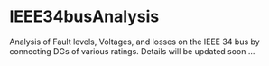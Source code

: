 # IEEE34busAnalysis
Analysis of Fault levels, Voltages, and losses on the IEEE 34 bus by connecting DGs of various ratings. 
Details will be updated soon ...
